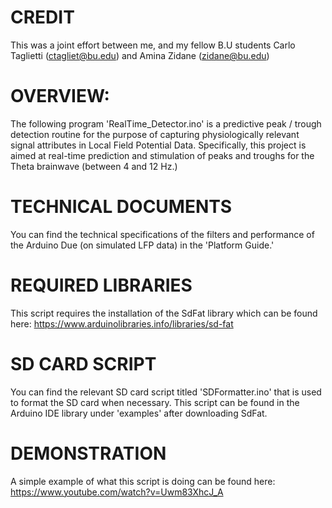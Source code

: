 # CREDIT
This was a joint effort between me, and my fellow B.U students Carlo Taglietti (ctagliet@bu.edu) and Amina Zidane (zidane@bu.edu) 

# OVERVIEW: 
The following program 'RealTime_Detector.ino' is a predictive peak / trough detection routine for the purpose of capturing physiologically relevant signal attributes in Local Field Potential Data. Specifically, this project is aimed at real-time prediction and stimulation of peaks and troughs for the Theta brainwave (between 4 and 12 Hz.) 

# TECHNICAL DOCUMENTS 
You can find the technical specifications of the filters and performance of the Arduino Due (on simulated LFP data) in the 'Platform Guide.' 

# REQUIRED LIBRARIES
This script requires the installation of the SdFat library which can be found here: 
https://www.arduinolibraries.info/libraries/sd-fat

# SD CARD SCRIPT
You can find the relevant SD card script titled 'SDFormatter.ino' that is used to format the SD card when necessary. This script can be found in the Arduino IDE library under 'examples' after downloading SdFat. 

# DEMONSTRATION
A simple example of what this script is doing can be found here: 
https://www.youtube.com/watch?v=Uwm83XhcJ_A
